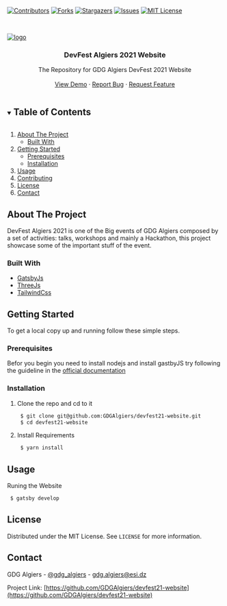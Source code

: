 [![Contributors][contributors-shield]][contributors-url]
[![Forks][forks-shield]][forks-url]
[![Stargazers][stars-shield]][stars-url]
[![Issues][issues-shield]][issues-url]
[![MIT License][license-shield]][license-url]

<!-- PROJECT LOGO -->
<br />
<p align="center">

   <a href="https://ibb.co/kB5c0xf"><img src="https://i.ibb.co/3d4hW7q/logo.png" alt="logo" border="0" /></a>
  

  <h3 align="center">DevFest Algiers 2021 Website</h3>

  <p align="center">
The Repository for GDG Algiers DevFest 2021 Website
    <br />
    <br />
    <a href="http://devfest21.gdgalgiers.com/">View Demo</a>
    ·
    <a href="https://github.com/GDGAlgiers/devfest21-website/issues">Report Bug</a>
    ·
    <a href="https://github.com/GDGAlgiers/devfest21-website/issues">Request Feature</a>
  </p>
</p>

<!-- TABLE OF CONTENTS -->
<details open="open">
  <summary><h2 style="display: inline-block">Table of Contents</h2></summary>
  <ol>
    <li>
      <a href="#about-the-project">About The Project</a>
      <ul>
        <li><a href="#built-with">Built With</a></li>
      </ul>
    </li>
    <li>
      <a href="#getting-started">Getting Started</a>
      <ul>
        <li><a href="#prerequisites">Prerequisites</a></li>
        <li><a href="#installation">Installation</a></li>
      </ul>
    </li>
    <li><a href="#usage">Usage</a></li>
    <li><a href="#contributing">Contributing</a></li>
    <li><a href="#license">License</a></li>
    <li><a href="#contact">Contact</a></li>
  </ol>
</details>



<!-- ABOUT THE PROJECT -->
## About The Project
DevFest Algiers 2021 is one of the Big events of GDG Algiers composed by a set of activities: talks, workshops and mainly a Hackathon, this project showcase some of the important stuff of the event. 


### Built With

* [GatsbyJs](https://www.gatsbyjs.com/)
* [ThreeJs](https://threejs.org/)
* [TailwindCss](https://tailwindcss.com/)


<!-- GETTING STARTED -->
## Getting Started

To get a local copy up and running follow these simple steps.

### Prerequisites

Befor you begin you need to install nodejs and install gastbyJS try following the guideline in the [official documentation](https://www.gatsbyjs.com/docs/quick-start/) 

### Installation

1. Clone the repo and cd to it
   ```sh
    $ git clone git@github.com:GDGAlgiers/devfest21-website.git 
    $ cd devfest21-website
   ```
2. Install Requirements
   ```sh
    $ yarn install 
   ```

<!-- USAGE EXAMPLES -->
## Usage  
Runing the Website 
   ```sh
    $ gatsby develop 
   ```



<!-- PROJECT STRUCTURE -->



<!-- LICENSE -->
## License

Distributed under the MIT License. See `LICENSE` for more information.

<!-- CONTACT -->
## Contact

GDG Algiers - [@gdg_algiers](https://twitter.com/gdg_algiers) - gdg.algiers@esi.dz

Project Link: [https://github.com/GDGAlgiers/devfest21-website](https://github.com/GDGAlgiers/devfest21-website)


<!-- MARKDOWN LINKS & IMAGES -->
<!-- https://www.markdownguide.org/basic-syntax/#reference-style-links -->
[contributors-shield]: https://img.shields.io/github/contributors/GDGAlgiers/devfest21-website.svg?style=for-the-badge
[contributors-url]: https://github.com/GDGAlgiers/devfest21-website/graphs/contributors
[forks-shield]: https://img.shields.io/github/forks/GDGAlgiers/devfest21-website.svg?style=for-the-badge
[forks-url]: https://github.com/GDGAlgiers/devfest21-website/network/members
[stars-shield]: https://img.shields.io/github/stars/GDGAlgiers/devfest21-website.svg?style=for-the-badge
[stars-url]: https://github.com/GDGAlgiers/devfest21-website/stargazers
[issues-shield]: https://img.shields.io/github/issues/GDGAlgiers/devfest21-website.svg?style=for-the-badge
[issues-url]: https://github.com/GDGAlgiers/devfest21-website/issues
[license-shield]: https://img.shields.io/github/license/GDGAlgiers/devfest21-website.svg?style=for-the-badge
[license-url]: https://github.com/GDGAlgiers/devfest21-website/blob/master/LICENSE.txt
